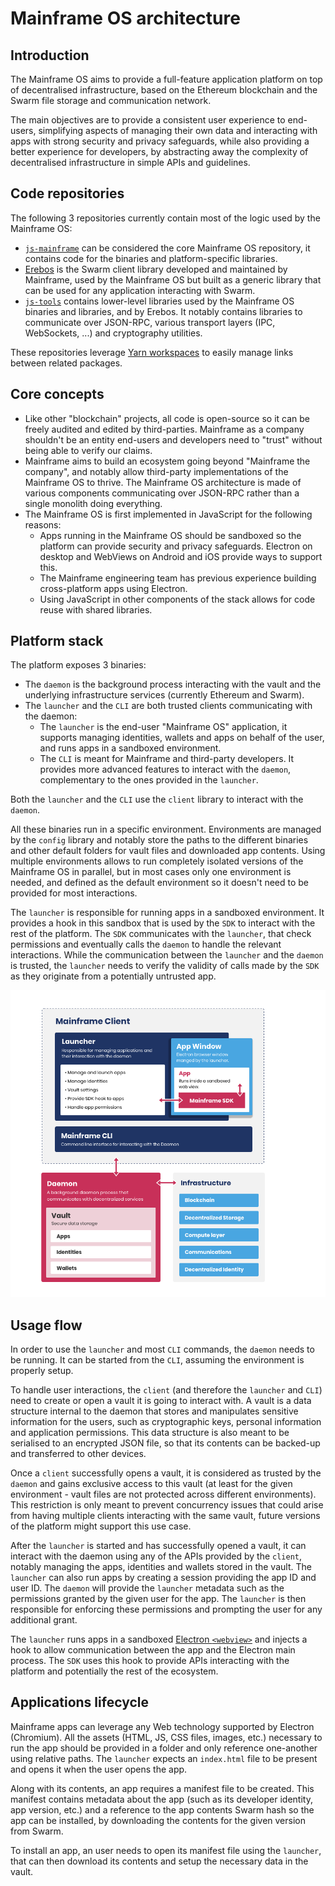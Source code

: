 # Mainframe OS architecture

## Introduction

The Mainframe OS aims to provide a full-feature application platform on top of decentralised infrastructure, based on the Ethereum blockchain and the Swarm file storage and communication network.

The main objectives are to provide a consistent user experience to end-users, simplifying aspects of managing their own data and interacting with apps with strong security and privacy safeguards, while also providing a better experience for developers, by abstracting away the complexity of decentralised infrastructure in simple APIs and guidelines.

## Code repositories

The following 3 repositories currently contain most of the logic used by the Mainframe OS:

- [`js-mainframe`](https://github.com/MainframeHQ/js-mainframe) can be considered the core Mainframe OS repository, it contains code for the binaries and platform-specific libraries.
- [Erebos](https://erebos.js.org) is the Swarm client library developed and maintained by Mainframe, used by the Mainframe OS but built as a generic library that can be used for any application interacting with Swarm.
- [`js-tools`](https://github.com/MainframeHQ/js-tools) contains lower-level libraries used by the Mainframe OS binaries and libraries, and by Erebos. It notably contains libraries to communicate over JSON-RPC, various transport layers (IPC, WebSockets, ...) and cryptography utilities.

These repositories leverage [Yarn workspaces](https://yarnpkg.com/lang/en/docs/workspaces/) to easily manage links between related packages.

## Core concepts

- Like other "blockchain" projects, all code is open-source so it can be freely audited and edited by third-parties. Mainframe as a company shouldn't be an entity end-users and developers need to "trust" without being able to verify our claims.
- Mainframe aims to build an ecosystem going beyond "Mainframe the company", and notably allow third-party implementations of the Mainframe OS to thrive. The Mainframe OS architecture is made of various components communicating over JSON-RPC rather than a single monolith doing everything.
- The Mainframe OS is first implemented in JavaScript for the following reasons:
  - Apps running in the Mainframe OS should be sandboxed so the platform can provide security and privacy safeguards. Electron on desktop and WebViews on Android and iOS provide ways to support this.
  - The Mainframe engineering team has previous experience building cross-platform apps using Electron.
  - Using JavaScript in other components of the stack allows for code reuse with shared libraries.

## Platform stack

The platform exposes 3 binaries:

- The `daemon` is the background process interacting with the vault and the underlying infrastructure services (currently Ethereum and Swarm).
- The `launcher` and the `CLI` are both trusted clients communicating with the daemon:
  - The `launcher` is the end-user "Mainframe OS" application, it supports managing identities, wallets and apps on behalf of the user, and runs apps in a sandboxed environment.
  - The `CLI` is meant for Mainframe and third-party developers. It provides more advanced features to interact with the `daemon`, complementary to the ones provided in the `launcher`.

Both the `launcher` and the `CLI` use the `client` library to interact with the `daemon`.

All these binaries run in a specific environment. Environments are managed by the `config` library and notably store the paths to the different binaries and other default folders for vault files and downloaded app contents.
Using multiple environments allows to run completely isolated versions of the Mainframe OS in parallel, but in most cases only one environment is needed, and defined as the default environment so it doesn't need to be provided for most interactions.

The `launcher` is responsible for running apps in a sandboxed environment. It provides a hook in this sandbox that is used by the `SDK` to interact with the rest of the platform.
The `SDK` communicates with the `launcher`, that check permissions and eventually calls the `daemon` to handle the relevant interactions. While the communication between the `launcher` and the `daemon` is trusted, the `launcher` needs to verify the validity of calls made by the `SDK` as they originate from a potentially untrusted app.

![Architecture schema](./assets/platform-architecture.png)

## Usage flow

In order to use the `launcher` and most `CLI` commands, the `daemon` needs to be running. It can be started from the `CLI`, assuming the environment is properly setup.

To handle user interactions, the `client` (and therefore the `launcher` and `CLI`) need to create or open a vault it is going to interact with.
A vault is a data structure internal to the daemon that stores and manipulates sensitive information for the users, such as cryptographic keys, personal information and application permissions. This data structure is also meant to be serialised to an encrypted JSON file, so that its contents can be backed-up and transferred to other devices.

Once a `client` successfully opens a vault, it is considered as trusted by the `daemon` and gains exclusive access to this vault (at least for the given environment - vault files are not protected across different environments). This restriction is only meant to prevent concurrency issues that could arise from having multiple clients interacting with the same vault, future versions of the platform might support this use case.

After the `launcher` is started and has successfully opened a vault, it can interact with the daemon using any of the APIs provided by the `client`, notably managing the apps, identities and wallets stored in the vault.
The `launcher` can also run apps by creating a session providing the app ID and user ID. The `daemon` will provide the `launcher` metadata such as the permissions granted by the given user for the app. The `launcher` is then responsible for enforcing these permissions and prompting the user for any additional grant.

The `launcher` runs apps in a sandboxed [Electron `<webview>`](https://electronjs.org/docs/api/webview-tag) and injects a hook to allow communication between the app and the Electron main process. The `SDK` uses this hook to provide APIs interacting with the platform and potentially the rest of the ecosystem.

## Applications lifecycle

Mainframe apps can leverage any Web technology supported by Electron (Chromium). All the assets (HTML, JS, CSS files, images, etc.) necessary to run the app should be provided in a folder and only reference one-another using relative paths.
The `launcher` expects an `index.html` file to be present and opens it when the user opens the app.

Along with its contents, an app requires a manifest file to be created. This manifest contains metadata about the app (such as its developer identity, app version, etc.) and a reference to the app contents Swarm hash so the app can be installed, by downloading the contents for the given version from Swarm.

To install an app, an user needs to open its manifest file using the `launcher`, that can then download its contents and setup the necessary data in the vault.
